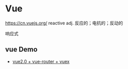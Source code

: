 # Vue
https://cn.vuejs.org/
reactive adj. 反应的；电抗的；反动的

响应式

## vue Demo 
* [vue2.0 + vue-router + vuex](https://github.com/zimplexing/vue-nReader)
